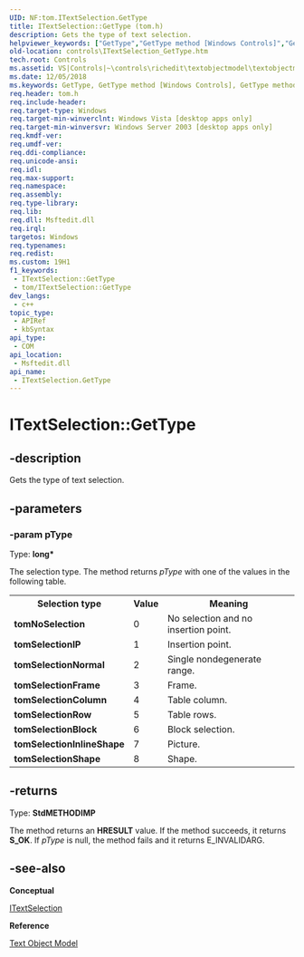 ```yaml
---
UID: NF:tom.ITextSelection.GetType
title: ITextSelection::GetType (tom.h)
description: Gets the type of text selection.
helpviewer_keywords: ["GetType","GetType method [Windows Controls]","GetType method [Windows Controls]","ITextSelection interface","ITextSelection interface [Windows Controls]","GetType method","ITextSelection.GetType","ITextSelection::GetType","_win32_ITextSelection_GetType","_win32_ITextSelection_GetType_cpp","controls.ITextSelection_GetType","controls._win32_ITextSelection_GetType","tom/ITextSelection::GetType"]
old-location: controls\ITextSelection_GetType.htm
tech.root: Controls
ms.assetid: VS|Controls|~\controls\richedit\textobjectmodel\textobjectmodelreference\textobjectmodelinterfaces\gettype.htm
ms.date: 12/05/2018
ms.keywords: GetType, GetType method [Windows Controls], GetType method [Windows Controls],ITextSelection interface, ITextSelection interface [Windows Controls],GetType method, ITextSelection.GetType, ITextSelection::GetType, _win32_ITextSelection_GetType, _win32_ITextSelection_GetType_cpp, controls.ITextSelection_GetType, controls._win32_ITextSelection_GetType, tom/ITextSelection::GetType
req.header: tom.h
req.include-header: 
req.target-type: Windows
req.target-min-winverclnt: Windows Vista [desktop apps only]
req.target-min-winversvr: Windows Server 2003 [desktop apps only]
req.kmdf-ver: 
req.umdf-ver: 
req.ddi-compliance: 
req.unicode-ansi: 
req.idl: 
req.max-support: 
req.namespace: 
req.assembly: 
req.type-library: 
req.lib: 
req.dll: Msftedit.dll
req.irql: 
targetos: Windows
req.typenames: 
req.redist: 
ms.custom: 19H1
f1_keywords:
 - ITextSelection::GetType
 - tom/ITextSelection::GetType
dev_langs:
 - c++
topic_type:
 - APIRef
 - kbSyntax
api_type:
 - COM
api_location:
 - Msftedit.dll
api_name:
 - ITextSelection.GetType
---
```


# ITextSelection::GetType


## -description

Gets the type of text selection.

## -parameters

### -param pType

Type: <b>long*</b>

The selection type. The method returns <i>pType</i> with one of the values in the following table.


<table class="clsStd">
<tr>
<th>Selection type</th>
<th>Value</th>
<th>Meaning</th>
</tr>
<tr>
<td><b>tomNoSelection</b></td>
<td>0</td>
<td>No selection and no insertion point.</td>
</tr>
<tr>
<td><b>tomSelectionIP</b></td>
<td>1</td>
<td>Insertion point.</td>
</tr>
<tr>
<td><b>tomSelectionNormal</b></td>
<td>2</td>
<td>Single nondegenerate range.</td>
</tr>
<tr>
<td><b>tomSelectionFrame</b></td>
<td>3</td>
<td>Frame.</td>
</tr>
<tr>
<td><b>tomSelectionColumn</b></td>
<td>4</td>
<td>Table column.</td>
</tr>
<tr>
<td><b>tomSelectionRow</b></td>
<td>5</td>
<td>Table rows.</td>
</tr>
<tr>
<td><b>tomSelectionBlock</b></td>
<td>6</td>
<td>Block selection.</td>
</tr>
<tr>
<td><b>tomSelectionInlineShape</b></td>
<td>7</td>
<td>Picture.</td>
</tr>
<tr>
<td><b>tomSelectionShape</b></td>
<td>8</td>
<td>Shape.</td>
</tr>
</table>

## -returns

Type: <b>StdMETHODIMP</b>

The method returns an <b>HRESULT</b> value. If the method succeeds, it returns <b>S_OK</b>. If <i>pType</i> is null, the method fails and it returns E_INVALIDARG.

## -see-also

<b>Conceptual</b>



<a href="https://docs.microsoft.com/windows/desktop/api/tom/nn-tom-itextselection">ITextSelection</a>



<b>Reference</b>



<a href="https://docs.microsoft.com/windows/desktop/Controls/text-object-model">Text Object Model</a>

